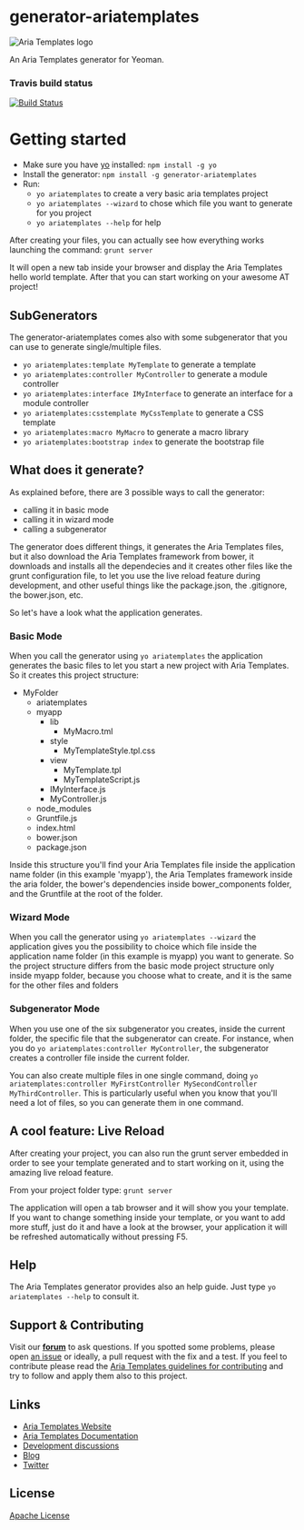 # generator-ariatemplates

![Aria Templates logo](http://ariatemplates.com/images/logo-forum.png)

An Aria Templates generator for Yeoman.

### Travis build status
[![Build Status](https://secure.travis-ci.org/ariatemplates/generator-ariatemplates.png?branch=master)](https://travis-ci.org/ariatemplates/generator-ariatemplates)


Getting started
===============
- Make sure you have [yo](https://github.com/yeoman/yo) installed:
    `npm install -g yo`
- Install the generator: `npm install -g generator-ariatemplates`
- Run: 
	- `yo ariatemplates` to create a very basic aria templates project
	- `yo ariatemplates --wizard` to chose which file you want to generate for you project
	- `yo ariatemplates --help` for help

After creating your files, you can actually see how everything works launching the command:
`grunt server`

It will open a new tab inside your browser and display the Aria Templates hello world template.
After that you can start working on your awesome AT project!


## SubGenerators

The generator-ariatemplates comes also with some subgenerator that you can use to generate single/multiple files.

- `yo ariatemplates:template MyTemplate` to generate a template
- `yo ariatemplates:controller MyController` to generate a module controller
- `yo ariatemplates:interface IMyInterface` to generate an interface for a module controller
- `yo ariatemplates:csstemplate MyCssTemplate` to generate a CSS template
- `yo ariatemplates:macro MyMacro` to generate a macro library
- `yo ariatemplates:bootstrap index` to generate the bootstrap file


## What does it generate?
As explained before, there are 3 possible ways to call the generator:
- calling it in basic mode
- calling it in wizard mode
- calling a subgenerator

The generator does different things, it generates the Aria Templates files, but it also download the Aria Templates framework from bower, it downloads and installs all the dependecies and it creates other files like the grunt configuration file, to let you use the live reload feature during development, and other useful things like the package.json, the .gitignore, the bower.json, etc.

So let's have a look what the application generates.


### Basic Mode

When you call the generator using `yo ariatemplates` the application generates the basic files to let you start a new project with Aria Templates.
So it creates this project structure:

- MyFolder
	- ariatemplates
	- myapp
		- lib
			- MyMacro.tml
		- style
			- MyTemplateStyle.tpl.css
		- view
			- MyTemplate.tpl
			- MyTemplateScript.js
		- IMyInterface.js
		- MyController.js
	- node_modules
	- Gruntfile.js
	- index.html
	- bower.json
	- package.json

Inside this structure you'll find your Aria Templates file inside the application name folder (in this example 'myapp'), the Aria Templates framework inside the aria folder, the bower's dependencies inside bower_components folder, and the Gruntfile at the root of the folder.


### Wizard Mode

When you call the generator using `yo ariatemplates --wizard` the application gives you the possibility to choice which file inside the application name folder (in this example is myapp) you want to generate. So the project structure differs from the basic mode project structure only inside myapp folder, because you choose what to create, and it is the same for the other files and folders


### Subgenerator Mode

When you use one of the six subgenerator you creates, inside the current folder, the specific file that the subgenerator can create.
For instance, when you do `yo ariatemplates:controller MyController`, the subgenerator creates a controller file inside the current folder.

You can also create multiple files in one single command, doing `yo ariatemplates:controller MyFirstController MySecondController MyThirdController`. This is particularly useful when you know that you'll need a lot of files, so you can generate them in one command.


## A cool feature: Live Reload

After creating your project, you can also run the grunt server embedded in order to see your template generated and to start working on it, using the amazing live reload feature.

From your project folder type:
`grunt server`

The application will open a tab browser and it will show you your template. If you want to change something inside your template, or you want to add more stuff, just do it and have a look at the browser, your application it will be refreshed automatically without pressing F5.


## Help

The Aria Templates generator provides also an help guide. Just type `yo ariatemplates --help` to consult it.


## Support & Contributing

Visit our **[forum](http://ariatemplates.com/forum/)** to ask questions. If you spotted some problems, please open [an issue](https://github.com/ariatemplates/generator-ariatemplates/issues?state=open) or ideally, a pull request with the fix and a test.
If you feel to contribute please read the [Aria Templates guidelines for contributing](https://github.com/ariatemplates/ariatemplates/blob/master/CONTRIBUTING.md) and try to follow and apply them also to this project.


## Links

- [Aria Templates Website](http://ariatemplates.com)
- [Aria Templates Documentation](http://ariatemplates.com/usermanual)
- [Development discussions](https://github.com/ariatemplates/generator-ariatemplates/issues)
- [Blog](http://ariatemplates.com/blog/)
- [Twitter](https://twitter.com/ariatemplates)


## License
[Apache License](https://en.wikipedia.org/wiki/Apache_License)
